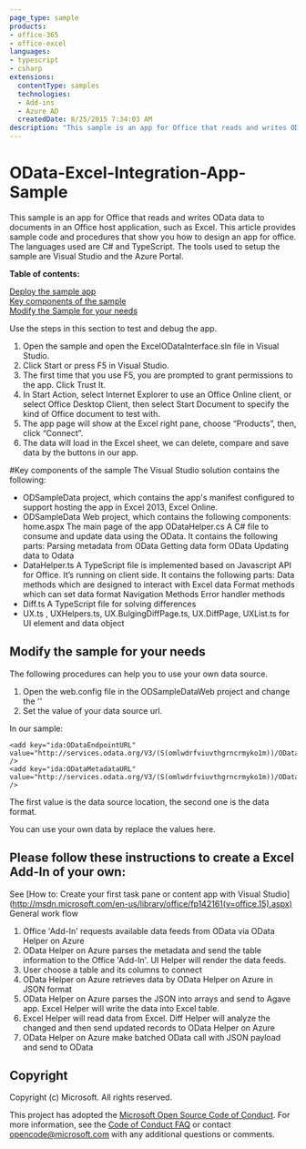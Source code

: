```yaml
---
page_type: sample
products:
- office-365
- office-excel
languages:
- typescript
- csharp
extensions:
  contentType: samples
  technologies:
  - Add-ins
  - Azure AD
  createdDate: 8/25/2015 7:34:03 AM
description: "This sample is an app for Office that reads and writes OData data to documents in an Office host application, such as Excel."
---
```


# OData-Excel-Integration-App-Sample

This sample is an app for Office that reads and writes OData data to documents in an Office host application, such as Excel. This article provides sample code and procedures that show you how to design an app for office. The languages used are C# and TypeScript. The tools used to setup the sample are Visual Studio and the Azure Portal.

**Table of contents:**

[Deploy the sample app](#DeployTheSampleApp)<BR>
[Key components of the sample](#KeyComponents)<BR>
[Modify the Sample for your needs](#ModifySample)<BR>
 
<a name="DeployTheSampleApp"></a>
Use the steps in this section to test and debug the app.

1.	Open the sample and open the ExcelODataInterface.sln file in Visual Studio.
2.	Click Start or press F5 in Visual Studio.
3.	The first time that you use F5, you are prompted to grant permissions to the app. Click Trust It.
4.	In Start Action, select Internet Explorer to use an Office Online client, or select Office Desktop Client, then select Start Document to specify the kind of Office document to test with.
5.	The app page will show at the Excel right pane, choose “Products”, then, click “Connect”.
6.	The data will load in the Excel sheet, we can delete, compare and save data by the buttons in our app.
 
<a name="KeyComponents"></a>
#Key components of the sample
The Visual Studio solution contains the following:
- ODSampleData project, which contains the app's manifest configured to support hosting the app in Excel 2013, Excel Online.
- ODSampleData Web project, which contains the following components:
   home.aspx   The main page of the app
   ODataHelper.cs   A C# file to consume and update data using the OData. It contains the following parts: 
     Parsing metadata from OData
     Getting data form OData 
     Updating data to Odata 
- DataHelper.ts   A TypeScript file is implemented based on Javascript API for Office. It’s running on client side.  It contains the following parts:
   Data methods which are designed to interact with Excel data
   Format methods which can set data format
   Navigation Methods
   Error handler methods
- Diff.ts  A TypeScript file for solving differences
- UX.ts , UXHelpers.ts, UX.BulgingDiffPage.ts, UX.DiffPage, UXList.ts   for UI element and data object

<a name="ModifySample"></a>
## Modify the sample for your needs
The following procedures can help you to use your own data source.

1.	Open the web.config file in the ODSampleDataWeb project and change the '<add key="ida:ODataEndpointURL" value=" " />' 
2.	 Set the value of your data source url.

In our sample: 
 ```
<add key="ida:ODataEndpointURL"  
value="http://services.odata.org/V3/(S(omlwdrfviuvthgrncrmyko1m))/OData/OData.svc/" />
<add key="ida:ODataMetadataURL"     value="http://services.odata.org/V3/(S(omlwdrfviuvthgrncrmyko1m))/OData/OData.svc/$metadata" />
```
 The first value is the data source location, the second one is the data format.
 
You can use your own data by replace the values here.


## Please follow these instructions to create a Excel Add-In of your own:
 
See [How to: Create your first task pane or content app with Visual Studio] (http://msdn.microsoft.com/en-us/library/office/fp142161(v=office.15).aspx)
General work flow

1.	Office 'Add-In' requests available data feeds from OData via OData Helper on Azure
2.	OData Helper on Azure parses the metadata and send the table information to the Office 'Add-In'. UI Helper will render the data feeds.
3.	User choose a table and its columns to connect
4.	OData Helper on Azure retrieves data by OData Helper on Azure in JSON format
5.	OData Helper on Azure parses the JSON into arrays and send to Agave app. Excel Helper will write the data into Excel table.
6.	Excel Helper will read data from Excel. Diff Helper will analyze the changed and then send updated records to OData Helper on Azure
7.	OData Helper on Azure make batched OData call with JSON payload and send to OData

## Copyright

Copyright (c) Microsoft. All rights reserved.


This project has adopted the [Microsoft Open Source Code of Conduct](https://opensource.microsoft.com/codeofconduct/). For more information, see the [Code of Conduct FAQ](https://opensource.microsoft.com/codeofconduct/faq/) or contact [opencode@microsoft.com](mailto:opencode@microsoft.com) with any additional questions or comments.
